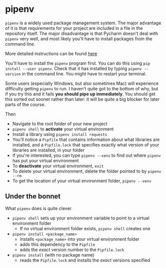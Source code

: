 # pipenv

`pipenv` is a widely used package management system. The major advantage of it is that requirements for your project are included in a file in the repository itself. The major disadvantage is that Pycharm doesn't deal with `pipenv` very well, and most likely you'll have to install packages from the command line.

More detailed instructions can be found [here](https://pipenv.pypa.io/en/latest/)

You'll have to install the `pipenv` program first. You can do this using `pip install --user pipenv`. Check that it has installed by typing `pipenv --version` in the command line. You might have to restart your terminal.

Some users (especially Windows, but also sometimes Mac) will experience difficulty getting `pipenv` to run. I haven't quite got to the bottom of why, but if you try this and it fails **you should pipe up immediately**. You should get this sorted out sooner rather than later: it will be quite a big blocker for later parts of the course.

Then

* Navigate to the root folder of your new project
* `pipenv shell` to **activate** your virtual environment
* Install a library using `pipenv install requests`
* You'll notice a `Pipfile` that contains information about what libraries are installed, and a `Pipfile.lock` that specifies exactly what version of your libraries are installed, in your folder
* If you're interested, you can type `pipenv --venv` to find out where `pipenv` has put your virtual environment
* To **deactivate** your virtual environment, `exit`
* To delete your virtual environment, delete the folder pointed to by `pipenv --rm`
* To get the location of your virtual environment folder, `pipenv --venv`

## Under the bonnet

What `pipenv` does is quite clever.
* `pipenv shell` sets up your environment variable to point to a virtual environment folder
  * If no virtual environment folder exists, `pipenv shell` creates one
* `pipenv install <package_name>`
  * installs `<package_name>` into your virtual environment folder
  * adds this dependency to the `Pipfile`
  * adds the *exact* version number to the `Pipfile.lock`
* `pipenv install` (with no package name)
  * reads the `Pipfile.lock` and installs the *exact* versions specified

